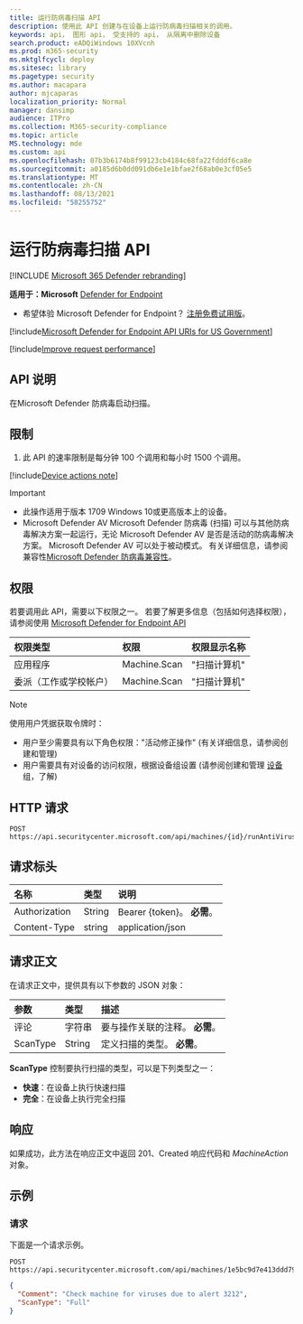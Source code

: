 ```yaml
---
title: 运行防病毒扫描 API
description: 使用此 API 创建与在设备上运行防病毒扫描相关的调用。
keywords: api， 图形 api， 受支持的 api， 从隔离中删除设备
search.product: eADQiWindows 10XVcnh
ms.prod: m365-security
ms.mktglfcycl: deploy
ms.sitesec: library
ms.pagetype: security
ms.author: macapara
author: mjcaparas
localization_priority: Normal
manager: dansimp
audience: ITPro
ms.collection: M365-security-compliance
ms.topic: article
MS.technology: mde
ms.custom: api
ms.openlocfilehash: 07b3b6174b8f99123cb4184c68fa22fdddf6ca8e
ms.sourcegitcommit: a0185d6b0dd091db6e1e1bfae2f68ab0e3cf05e5
ms.translationtype: MT
ms.contentlocale: zh-CN
ms.lasthandoff: 08/13/2021
ms.locfileid: "58255752"
---
```

# <a name="run-antivirus-scan-api"></a>运行防病毒扫描 API

[!INCLUDE [Microsoft 365 Defender rebranding](../../includes/microsoft-defender.md)]

**适用于：Microsoft** [Defender for Endpoint](https://go.microsoft.com/fwlink/?linkid=2154037)

- 希望体验 Microsoft Defender for Endpoint？ [注册免费试用版](https://signup.microsoft.com/create-account/signup?products=7f379fee-c4f9-4278-b0a1-e4c8c2fcdf7e&ru=https://aka.ms/MDEp2OpenTrial?ocid=docs-wdatp-exposedapis-abovefoldlink)。

[!include[Microsoft Defender for Endpoint API URIs for US Government](../../includes/microsoft-defender-api-usgov.md)]

[!include[Improve request performance](../../includes/improve-request-performance.md)]

## <a name="api-description"></a>API 说明

在Microsoft Defender 防病毒启动扫描。

## <a name="limitations"></a>限制

1. 此 API 的速率限制是每分钟 100 个调用和每小时 1500 个调用。

[!include[Device actions note](../../includes/machineactionsnote.md)]

> [!IMPORTANT]
>
> - 此操作适用于版本 1709 Windows 10或更高版本上的设备。
> - Microsoft Defender AV Microsoft Defender 防病毒 (扫描) 可以与其他防病毒解决方案一起运行，无论 Microsoft Defender AV 是否是活动的防病毒解决方案。 Microsoft Defender AV 可以处于被动模式。 有关详细信息，请参阅兼容性[Microsoft Defender 防病毒兼容性](/windows/security/threat-protection/microsoft-defender-antivirus/microsoft-defender-antivirus-compatibility.md)。

## <a name="permissions"></a>权限

若要调用此 API，需要以下权限之一。 若要了解更多信息（包括如何选择权限），请参阅使用 [Microsoft Defender for Endpoint API](apis-intro.md)

权限类型|权限|权限显示名称
:---|:---|:---
应用程序|Machine.Scan|"扫描计算机"
委派（工作或学校帐户）|Machine.Scan|"扫描计算机"

> [!NOTE]
> 使用用户凭据获取令牌时：
>
> - 用户至少需要具有以下角色权限："活动修正操作" (有关详细信息，请参阅创建和管理) [](user-roles.md)
> - 用户需要具有对设备的访问权限，根据设备组设置 (请参阅创建和管理 [设备](machine-groups.md) 组，了解) 

## <a name="http-request"></a>HTTP 请求

```http
POST https://api.securitycenter.microsoft.com/api/machines/{id}/runAntiVirusScan
```

## <a name="request-headers"></a>请求标头

名称|类型|说明
:---|:---|:---
Authorization|String|Bearer {token}。 **必需**。
Content-Type|string|application/json

## <a name="request-body"></a>请求正文

在请求正文中，提供具有以下参数的 JSON 对象：

参数|类型|描述
:---|:---|:---
评论|字符串|要与操作关联的注释。 **必需**。
ScanType|String|定义扫描的类型。 **必需**。

**ScanType** 控制要执行扫描的类型，可以是下列类型之一：

- **快速**：在设备上执行快速扫描
- **完全**：在设备上执行完全扫描

## <a name="response"></a>响应

如果成功，此方法在响应正文中返回 201、Created 响应代码和 _MachineAction_ 对象。

## <a name="example"></a>示例

### <a name="request"></a>请求

下面是一个请求示例。

```http
POST https://api.securitycenter.microsoft.com/api/machines/1e5bc9d7e413ddd7902c2932e418702b84d0cc07/runAntiVirusScan 
```

```json
{
  "Comment": "Check machine for viruses due to alert 3212",
  "ScanType": "Full"
}
```
